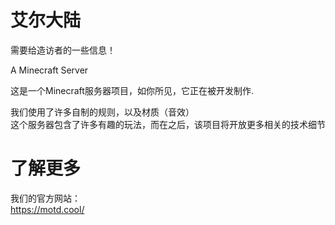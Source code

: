 # 艾尔大陆
需要给造访者的一些信息！

A Minecraft Server

这是一个Minecraft服务器项目，如你所见，它正在被开发制作.

我们使用了许多自制的规则，以及材质（音效）  
这个服务器包含了许多有趣的玩法，而在之后，该项目将开放更多相关的技术细节
# 了解更多
我们的官方网站：  
https://motd.cool/
